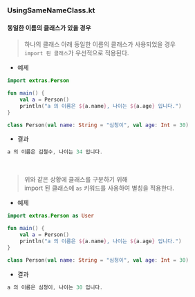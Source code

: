 ### UsingSameNameClass.kt

#### 동일한 이름의 클래스가 있을 경우

> 하나의 클래스 아래 동일한 이름의 클래스가 사용되었을 경우<br>
> `import 된 클래스`가 우선적으로 적용된다.

- 예제

~~~ kotlin
import extras.Person

fun main() {
    val a = Person()
    println("a 의 이름은 ${a.name}, 나이는 ${a.age} 입니다.")
}

class Person(val name: String = "심청이", val age: Int = 30)
~~~

- 결과

~~~ kotlin
a 의 이름은 김철수, 나이는 34 입니다.
~~~

<br>

> 위와 같은 상황에 클래스를 구분하기 위해 <br>
> import 된 클래스에 `as` 키워드를 사용하여 별칭을 적용한다.

- 예제

~~~ kotlin
import extras.Person as User

fun main() {
    val a = Person()
    println("a 의 이름은 ${a.name}, 나이는 ${a.age} 입니다.")
}

class Person(val name: String = "심청이", val age: Int = 30)
~~~
- 결과
~~~ kotlin
a 의 이름은 심청이, 나이는 30 입니다.
~~~

